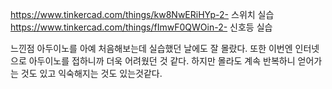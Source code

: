 https://www.tinkercad.com/things/kw8NwERiHYp-2-
스위치 실습
https://www.tinkercad.com/things/fImwF0QWOin-2-
신호등 실습




느낀점
아두이노를 아예 처음해보는데 실습했던 날에도 잘 몰랐다.
또한 이번엔 인터넷으로 아두이노를 접하니까 더욱 어려웠던 것 같다.
하지만 몰라도 계속 반복하니 얻어가는 것도 있고 익숙해지는 것도 있는것같다.
